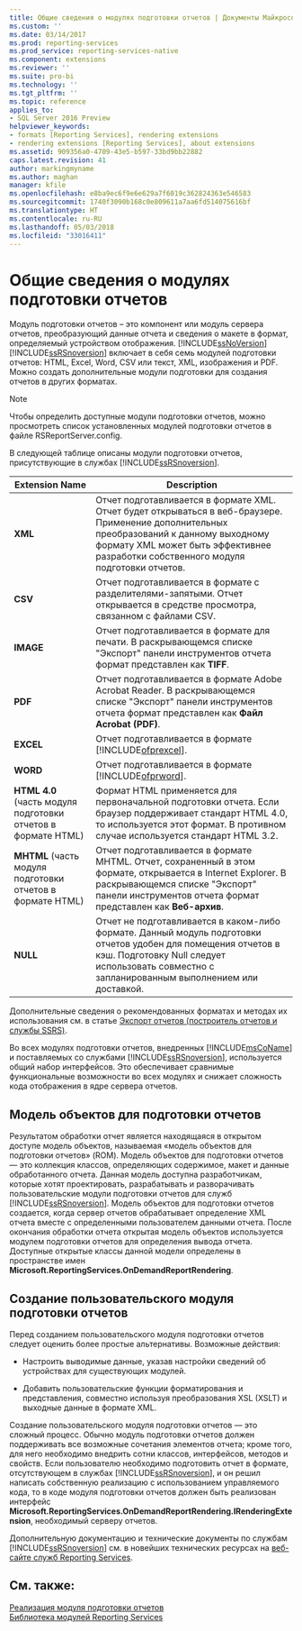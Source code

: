 ```yaml
---
title: Общие сведения о модулях подготовки отчетов | Документы Майкрософт
ms.custom: ''
ms.date: 03/14/2017
ms.prod: reporting-services
ms.prod_service: reporting-services-native
ms.component: extensions
ms.reviewer: ''
ms.suite: pro-bi
ms.technology: ''
ms.tgt_pltfrm: ''
ms.topic: reference
applies_to:
- SQL Server 2016 Preview
helpviewer_keywords:
- formats [Reporting Services], rendering extensions
- rendering extensions [Reporting Services], about extensions
ms.assetid: 909356a0-4709-43e5-b597-33bd9bb22882
caps.latest.revision: 41
author: markingmyname
ms.author: maghan
manager: kfile
ms.openlocfilehash: e8ba9ec6f9e6e629a7f6019c362824363e546583
ms.sourcegitcommit: 1740f3090b168c0e809611a7aa6fd514075616bf
ms.translationtype: HT
ms.contentlocale: ru-RU
ms.lasthandoff: 05/03/2018
ms.locfileid: "33016411"
---
```

# <a name="rendering-extensions-overview"></a>Общие сведения о модулях подготовки отчетов
  Модуль подготовки отчетов – это компонент или модуль сервера отчетов, преобразующий данные отчета и сведения о макете в формат, определяемый устройством отображения. [!INCLUDE[ssNoVersion](../../../includes/ssnoversion-md.md)] [!INCLUDE[ssRSnoversion](../../../includes/ssrsnoversion-md.md)] включает в себя семь модулей подготовки отчетов: HTML, Excel, Word, CSV или текст, XML, изображения и PDF. Можно создать дополнительные модули подготовки для создания отчетов в других форматах.  
  
> [!NOTE]  
>  Чтобы определить доступные модули подготовки отчетов, можно просмотреть список установленных модулей подготовки отчетов в файле RSReportServer.config.  
  
 В следующей таблице описаны модули подготовки отчетов, присутствующие в службах [!INCLUDE[ssRSnoversion](../../../includes/ssrsnoversion-md.md)].  
  
|Extension Name|Description|  
|--------------------|-----------------|  
|**XML**|Отчет подготавливается в формате XML. Отчет будет открываться в веб-браузере. Применение дополнительных преобразований к данному выходному формату XML может быть эффективнее разработки собственного модуля подготовки отчетов.|  
|**CSV**|Отчет подготавливается в формате с разделителями-запятыми. Отчет открывается в средстве просмотра, связанном с файлами CSV.|  
|**IMAGE**|Отчет подготавливается в формате для печати. В раскрывающемся списке "Экспорт" панели инструментов отчета формат представлен как **TIFF**.|  
|**PDF**|Отчет подготавливается в формате Adobe Acrobat Reader. В раскрывающемся списке "Экспорт" панели инструментов отчета формат представлен как **Файл Acrobat (PDF)**.|  
|**EXCEL**|Отчет подготавливается в формате [!INCLUDE[ofprexcel](../../../includes/ofprexcel-md.md)].|  
|**WORD**|Отчет подготавливается в формате [!INCLUDE[ofprword](../../../includes/ofprword-md.md)].|  
|**HTML 4.0** (часть модуля подготовки отчетов в формате HTML)|Формат HTML применяется для первоначальной подготовки отчета. Если браузер поддерживает стандарт HTML 4.0, то используется этот формат. В противном случае используется стандарт HTML 3.2.|  
|**MHTML** (часть модуля подготовки отчетов в формате HTML)|Отчет подготавливается в формате MHTML. Отчет, сохраненный в этом формате, открывается в Internet Explorer. В раскрывающемся списке "Экспорт" панели инструментов отчета формат представлен как **Веб-архив**.|  
|**NULL**|Отчет не подготавливается в каком-либо формате. Данный модуль подготовки отчетов удобен для помещения отчетов в кэш. Подготовку Null следует использовать совместно с запланированным выполнением или доставкой.|  
  
 Дополнительные сведения о рекомендованных форматах и методах их использования см. в статье [Экспорт отчетов (построитель отчетов и службы SSRS)](../../../reporting-services/report-builder/export-reports-report-builder-and-ssrs.md).  
  
 Во всех модулях подготовки отчетов, внедренных [!INCLUDE[msCoName](../../../includes/msconame-md.md)] и поставляемых со службами [!INCLUDE[ssRSnoversion](../../../includes/ssrsnoversion-md.md)], используется общий набор интерфейсов. Это обеспечивает сравнимые функциональные возможности во всех модулях и снижает сложность кода отображения в ядре сервера отчетов.  
  
## <a name="rendering-object-model"></a>Модель объектов для подготовки отчетов  
 Результатом обработки отчет является находящаяся в открытом доступе модель объектов, называемая «модель объектов для подготовки отчетов» (ROM). Модель объектов для подготовки отчетов — это коллекция классов, определяющих содержимое, макет и данные обработанного отчета. Данная модель доступна разработчикам, которые хотят проектировать, разрабатывать и разворачивать пользовательские модули подготовки отчетов для служб [!INCLUDE[ssRSnoversion](../../../includes/ssrsnoversion-md.md)]. Модель объектов для подготовки отчетов создается, когда сервер отчетов обрабатывает определение XML отчета вместе с определенными пользователем данными отчета. После окончания обработки отчета открытая модель объектов используется модулем подготовки отчетов для определения вывода отчета. Доступные открытые классы данной модели определены в пространстве имен **Microsoft.ReportingServices.OnDemandReportRendering**.  
  
## <a name="writing-custom-rendering-extensions"></a>Создание пользовательского модуля подготовки отчетов  
 Перед созданием пользовательского модуля подготовки отчетов следует оценить более простые альтернативы. Возможные действия:  
  
-   Настроить выводимые данные, указав настройки сведений об устройствах для существующих модулей.  
  
-   Добавить пользовательские функции форматирования и представления, совместно используя преобразования XSL (XSLT) и выходные данные в формате XML.  
  
 Создание пользовательского модуля подготовки отчетов — это сложный процесс. Обычно модуль подготовки отчетов должен поддерживать все возможные сочетания элементов отчета; кроме того, для него необходимо внедрить сотни классов, интерфейсов, методов и свойств. Если пользователю необходимо подготовить отчет в формате, отсутствующем в службах [!INCLUDE[ssRSnoversion](../../../includes/ssrsnoversion-md.md)], и он решил написать собственную реализацию с использованием управляемого кода, то в коде модуля подготовки отчетов должен быть реализован интерфейс **Microsoft.ReportingServices.OnDemandReportRendering.IRenderingExtension**, необходимый серверу отчетов.  
  
 Дополнительную документацию и технические документы по службам [!INCLUDE[ssRSnoversion](../../../includes/ssrsnoversion-md.md)] см. в новейших технических ресурсах на [веб-сайте служб Reporting Services](http://go.microsoft.com/fwlink/?LinkId=19951).  
  
## <a name="see-also"></a>См. также:  
 [Реализация модуля подготовки отчетов](../../../reporting-services/extensions/rendering-extension/implementing-a-rendering-extension.md)   
 [Библиотека модулей Reporting Services](../../../reporting-services/extensions/reporting-services-extension-library.md)  
  
  
